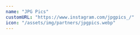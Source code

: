 ```yaml
---
name: "JPG Pics"
customURL: "https://www.instagram.com/jpgpics_/"
icon: "/assets/img/partners/jpgpics.webp"
---
```

